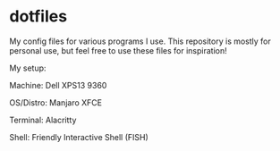 # dotfiles
My config files for various programs I use. This repository is mostly for personal use, but feel free to use these files for inspiration!

My setup:

  Machine: Dell XPS13 9360
  
  OS/Distro: Manjaro XFCE
  
  Terminal: Alacritty
  
  Shell: Friendly Interactive Shell (FISH)
